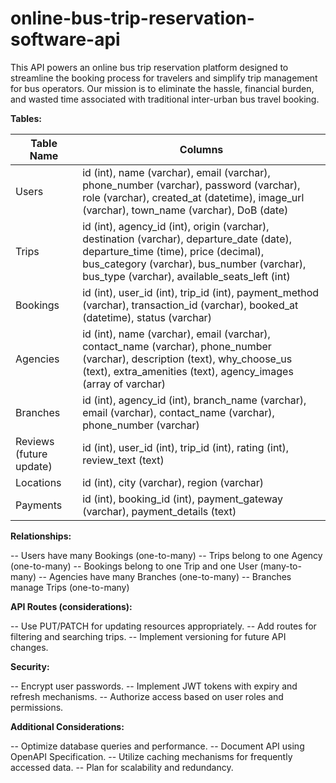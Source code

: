 # online-bus-trip-reservation-software-api
This API powers an online bus trip reservation platform designed to streamline the booking process for travelers and simplify trip management for bus operators. Our mission is to eliminate the hassle, financial burden, and wasted time associated with traditional inter-urban bus travel booking.



**Tables:**

| Table Name | Columns |
|---|---|
| Users | id (int), name (varchar), email (varchar), phone_number (varchar), password (varchar), role (varchar), created_at (datetime), image_url (varchar), town_name (varchar), DoB (date) |
| Trips | id (int), agency_id (int), origin (varchar), destination (varchar), departure_date (date), departure_time (time), price (decimal), bus_category (varchar), bus_number (varchar), bus_type (varchar), available_seats_left (int) |
| Bookings | id (int), user_id (int), trip_id (int), payment_method (varchar), transaction_id (varchar), booked_at (datetime), status (varchar) |
| Agencies | id (int), name (varchar), email (varchar), contact_name (varchar), phone_number (varchar), description (text), why_choose_us (text), extra_amenities (text), agency_images (array of varchar) |
| Branches | id (int), agency_id (int), branch_name (varchar), email (varchar), contact_name (varchar), phone_number (varchar) |
| Reviews (future update) | id (int), user_id (int), trip_id (int), rating (int), review_text (text) |
| Locations | id (int), city (varchar), region (varchar) |
| Payments | id (int), booking_id (int), payment_gateway (varchar), payment_details (text) |

**Relationships:**

-- Users have many Bookings (one-to-many)
-- Trips belong to one Agency (one-to-many)
-- Bookings belong to one Trip and one User (many-to-many)
-- Agencies have many Branches (one-to-many)
-- Branches manage Trips (one-to-many)

**API Routes (considerations):**

-- Use PUT/PATCH for updating resources appropriately.
-- Add routes for filtering and searching trips.
-- Implement versioning for future API changes.

**Security:**

-- Encrypt user passwords.
-- Implement JWT tokens with expiry and refresh mechanisms.
-- Authorize access based on user roles and permissions.

**Additional Considerations:**

-- Optimize database queries and performance.
-- Document API using OpenAPI Specification.
-- Utilize caching mechanisms for frequently accessed data.
-- Plan for scalability and redundancy.

